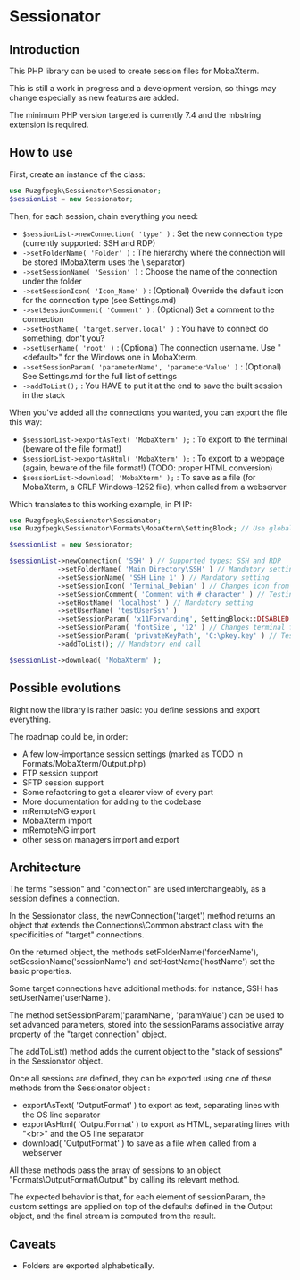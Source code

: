 # Sessionator

## Introduction

This PHP library can be used to create session files for MobaXterm.

This is still a work in progress and a development version, so things may change especially as new features are added.

The minimum PHP version targeted is currently 7.4 and the mbstring extension is required.

## How to use

First, create an instance of the class:

```php
use Ruzgfpegk\Sessionator\Sessionator;
$sessionList = new Sessionator;
```

Then, for each session, chain everything you need:

* `$sessionList->newConnection( 'type' )` : Set the new connection type (currently supported: SSH and RDP)
* `->setFolderName( 'Folder' )` : The hierarchy where the connection will be stored (MobaXterm uses the \ separator)
* `->setSessionName( 'Session' )` : Choose the name of the connection under the folder
* `->setSessionIcon( 'Icon_Name' )` : (Optional) Override the default icon for the connection type (see Settings.md)
* `->setSessionComment( 'Comment' )` : (Optional) Set a comment to the connection
* `->setHostName( 'target.server.local' )` : You have to connect do something, don't you?
* `->setUserName( 'root' )` : (Optional) The connection username. Use "\<default\>" for the Windows one in MobaXterm.
* `->setSessionParam( 'parameterName', 'parameterValue' )` : (Optional) See Settings.md for the full list of settings
* `->addToList();` : You HAVE to put it at the end to save the built session in the stack

When you've added all the connections you wanted, you can export the file this way:

* `$sessionList->exportAsText( 'MobaXterm' );` : To export to the terminal (beware of the file format!)
* `$sessionList->exportAsHtml( 'MobaXterm' );` : To export to a webpage (again, beware of the file format!) (TODO:
  proper HTML conversion)
* `$sessionList->download( 'MobaXterm' );` : To save as a file (for MobaXterm, a CRLF Windows-1252 file), when called
  from a webserver

Which translates to this working example, in PHP:

```php
use Ruzgfpegk\Sessionator\Sessionator;
use Ruzgfpegk\Sessionator\Formats\MobaXterm\SettingBlock; // Use global MobaXterm format constants

$sessionList = new Sessionator;

$sessionList->newConnection( 'SSH' ) // Supported types: SSH and RDP
            ->setFolderName( 'Main Directory\SSH' ) // Mandatory setting
            ->setSessionName( 'SSH Line 1' ) // Mandatory setting
            ->setSessionIcon( 'Terminal_Debian' ) // Changes icon from default SSH 109 to 149
            ->setSessionComment( 'Comment with # character' ) // Testing the "#" replacement
            ->setHostName( 'localhost' ) // Mandatory setting
            ->setUserName( 'testUserSsh' )
            ->setSessionParam( 'x11Forwarding', SettingBlock::DISABLED ) // Changes index 5 from -1 to 0
            ->setSessionParam( 'fontSize', '12' ) // Changes terminal font size (index 1) from 10 to 12
            ->setSessionParam( 'privateKeyPath', 'C:\pkey.key' ) // Testing the "C:\" replacement
            ->addToList(); // Mandatory end call

$sessionList->download( 'MobaXterm' );
```

## Possible evolutions

Right now the library is rather basic: you define sessions and export everything.

The roadmap could be, in order:

* A few low-importance session settings (marked as TODO in Formats/MobaXterm/Output.php)
* FTP session support
* SFTP session support
* Some refactoring to get a clearer view of every part
* More documentation for adding to the codebase
* mRemoteNG export
* MobaXterm import
* mRemoteNG import
* other session managers import and export

## Architecture

The terms "session" and "connection" are used interchangeably, as a session defines a connection.

In the Sessionator class, the newConnection('target') method returns an object that extends the Connections\Common
abstract class with the specificities of "target" connections.

On the returned object, the methods setFolderName('forderName'), setSessionName('sessionName')
and setHostName('hostName') set the basic properties.

Some target connections have additional methods: for instance, SSH has setUserName('userName').

The method setSessionParam('paramName', 'paramValue') can be used to set advanced parameters, stored into the
sessionParams associative array property of the "target connection" object.

The addToList() method adds the current object to the "stack of sessions" in the Sessionator object.

Once all sessions are defined, they can be exported using one of these methods from the Sessionator object :
* exportAsText( 'OutputFormat' ) to export as text, separating lines with the OS line separator
* exportAsHtml( 'OutputFormat' ) to export as HTML, separating lines with "\<br\>" and the OS line separator
* download( 'OutputFormat' ) to save as a file when called from a webserver

All these methods pass the array of sessions to an object "Formats\OutputFormat\Output" by calling its relevant method.

The expected behavior is that, for each element of sessionParam, the custom settings are applied on top of the defaults
defined in the Output object, and the final stream is computed from the result.

## Caveats

* Folders are exported alphabetically.
